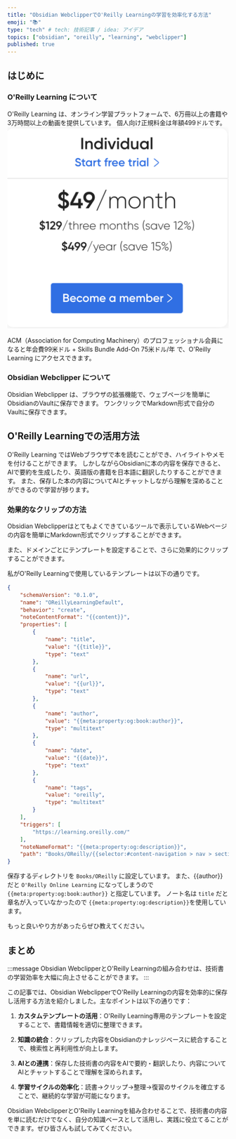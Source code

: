 ```yaml
---
title: "Obsidian WebclipperでO'Reilly Learningの学習を効率化する方法"
emoji: "📚"
type: "tech" # tech: 技術記事 / idea: アイデア
topics: ["obsidian", "oreilly", "learning", "webclipper"]
published: true
---
```


## はじめに

### O'Reilly Learning について

O'Reilly Learning は、オンライン学習プラットフォームで、6万冊以上の書籍や3万時間以上の動画を提供しています。
個人向け正規料金は年額499ドルです。
![image](/images/articles/475cdf7e2e14a5/oreilly-price.png)

ACM（Association for Computing Machinery）のプロフェッショナル会員になると年会費99米ドル + Skills Bundle Add-On 75米ドル/年 で、O'Reilly Learning にアクセスできます。

### Obsidian Webclipper について

Obsidian Webclipper は、ブラウザの拡張機能で、ウェブページを簡単にObsidianのVaultに保存できます。
ワンクリックでMarkdown形式で自分のVaultに保存できます。

## O'Reilly Learningでの活用方法

O'Reilly Learning ではWebブラウザで本を読むことができ、ハイライトやメモを付けることができます。
しかしながらObsidianに本の内容を保存できると、AIで要約を生成したり、英語版の書籍を日本語に翻訳したりすることができます。
また、保存した本の内容についてAIとチャットしながら理解を深めることができるので学習が捗ります。

### 効果的なクリップの方法

Obsidian Webclipperはとてもよくできているツールで表示しているWebページの内容を簡単にMarkdown形式でクリップすることができます。

また、ドメインごとにテンプレートを設定することで、さらに効果的にクリップすることができます。

私がO'Reilly Learningで使用しているテンプレートは以下の通りです。

```json
{
	"schemaVersion": "0.1.0",
	"name": "OReillyLearningDefault",
	"behavior": "create",
	"noteContentFormat": "{{content}}",
	"properties": [
		{
			"name": "title",
			"value": "{{title}}",
			"type": "text"
		},
		{
			"name": "url",
			"value": "{{url}}",
			"type": "text"
		},
		{
			"name": "author",
			"value": "{{meta:property:og:book:author}}",
			"type": "multitext"
		},
		{
			"name": "date",
			"value": "{{date}}",
			"type": "text"
		},
		{
			"name": "tags",
			"value": "oreilly",
			"type": "multitext"
		}
	],
	"triggers": [
		"https://learning.oreilly.com/"
	],
	"noteNameFormat": "{{meta:property:og:description}}",
	"path": "Books/OReilly/{{selector:#content-navigation > nav > section > div._currentTitleSection_8feuc_186._currentTitleFocusState_8feuc_219 > div._currentContent_8feuc_196}}"
}
```

保存するディレクトリを `Books/OReilly` に設定しています。
また、{{author}} だと `O'Reilly Online Learning` になってしまうので `{{meta:property:og:book:author}}` と指定しています。
ノート名は `title` だと章名が入っていなかったので `{{meta:property:og:description}}`を使用しています。

もっと良いやり方があったらぜひ教えてください。

## まとめ

:::message
Obsidian WebclipperとO'Reilly Learningの組み合わせは、技術書の学習効率を大幅に向上させることができます。
:::

この記事では、Obsidian WebclipperでO'Reilly Learningの内容を効率的に保存し活用する方法を紹介しました。主なポイントは以下の通りです：

1. **カスタムテンプレートの活用**：O'Reilly Learning専用のテンプレートを設定することで、書籍情報を適切に整理できます。

2. **知識の統合**：クリップした内容をObsidianのナレッジベースに統合することで、検索性と再利用性が向上します。

3. **AIとの連携**：保存した技術書の内容をAIで要約・翻訳したり、内容についてAIとチャットすることで理解を深められます。

4. **学習サイクルの効率化**：読書→クリップ→整理→復習のサイクルを確立することで、継続的な学習が可能になります。

Obsidian WebclipperとO'Reilly Learningを組み合わせることで、技術書の内容を単に読むだけでなく、自分の知識ベースとして活用し、実践に役立てることができます。ぜひ皆さんも試してみてください。

